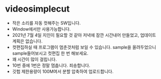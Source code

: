 # videosimplecut

* 작은 소리를 자동 컷해주는 SW입니다.
* Window에서만 사용가능합니다.
* 2021년 7월 4일 지인이 필요할 것 같아 저녁에 잠깐 시간내어 만들었고, 업데이트 계획은 없습니다.
* 컷편집하실 때 프로그램이 멈춘것처럼 보일 수 있습니다. sample을 올려두었으니 sample들어보시고 컷편집 한 번 해보세요.
* 꽤 시간이 많이 걸립니다.
* 10번 중에 1번은 정말 멈춥니다. 죄송합니다.
* 깃헙 제한용량이 100M여서 분할 압축하여 업로드합니다.
